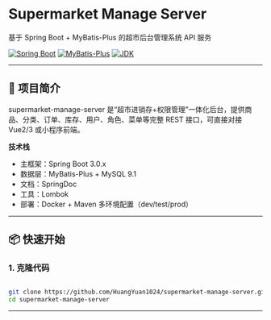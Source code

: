 # Supermarket Manage Server
基于 Spring Boot + MyBatis-Plus 的超市后台管理系统 API 服务

[![Spring Boot](https://img.shields.io/badge/Spring%20Boot-3.0.x-6DB33F?logo=springboot)](https://spring.io/projects/spring-boot)
[![MyBatis-Plus](https://img.shields.io/badge/MyBatis--Plus-3.5.x-FF5722?logo=MyBatis)](https://baomidou.com/)
[![JDK](https://img.shields.io/badge/JDK-17+-green.svg)](https://openjdk.org/)

---

## 🧭 项目简介
supermarket-manage-server 是“超市进销存+权限管理”一体化后台，提供商品、分类、订单、库存、用户、角色、菜单等完整 REST 接口，可直接对接 Vue2/3 或小程序前端。

**技术栈**
- 主框架：Spring Boot 3.0.x
- 数据层：MyBatis-Plus + MySQL 9.1
- 文档：SpringDoc
- 工具：Lombok
- 部署：Docker + Maven 多环境配置（dev/test/prod）

---

## 📦 快速开始
### 1. 克隆代码
```bash

git clone https://github.com/HuangYuan1024/supermarket-manage-server.git
cd supermarket-manage-server
```

---
